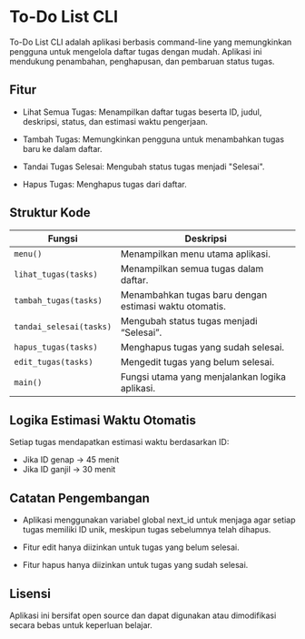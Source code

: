# To-Do List CLI

To-Do List CLI adalah aplikasi berbasis command-line yang memungkinkan pengguna untuk mengelola daftar tugas dengan mudah. Aplikasi ini mendukung penambahan, penghapusan, dan pembaruan status tugas.


## Fitur

- Lihat Semua Tugas: Menampilkan daftar tugas beserta ID, judul, deskripsi, status, dan estimasi waktu pengerjaan.

- Tambah Tugas: Memungkinkan pengguna untuk menambahkan tugas baru ke dalam daftar.

- Tandai Tugas Selesai: Mengubah status tugas menjadi "Selesai".

- Hapus Tugas: Menghapus tugas dari daftar.


## Struktur Kode

| Fungsi                  | Deskripsi                                              |
| ----------------------- | ------------------------------------------------------ |
| `menu()`                | Menampilkan menu utama aplikasi.                       |
| `lihat_tugas(tasks)`    | Menampilkan semua tugas dalam daftar.                  |
| `tambah_tugas(tasks)`   | Menambahkan tugas baru dengan estimasi waktu otomatis. |
| `tandai_selesai(tasks)` | Mengubah status tugas menjadi “Selesai”.               |
| `hapus_tugas(tasks)`    | Menghapus tugas yang sudah selesai.                    |
| `edit_tugas(tasks)`     | Mengedit tugas yang belum selesai.                     |
| `main()`                | Fungsi utama yang menjalankan logika aplikasi.         |


## Logika Estimasi Waktu Otomatis

Setiap tugas mendapatkan estimasi waktu berdasarkan ID:
- Jika ID genap → 45 menit
- Jika ID ganjil → 30 menit


## Catatan Pengembangan

- Aplikasi menggunakan variabel global next_id untuk menjaga agar setiap tugas memiliki ID unik, meskipun tugas sebelumnya telah dihapus.

- Fitur edit hanya diizinkan untuk tugas yang belum selesai.

- Fitur hapus hanya diizinkan untuk tugas yang sudah selesai.


## Lisensi
Aplikasi ini bersifat open source dan dapat digunakan atau dimodifikasi secara bebas untuk keperluan belajar.
